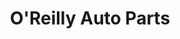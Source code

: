 ---
title: "O'Reilly Auto Parts"
url: /scottsdale/oreilly-auto-parts-east-butherus-drive/
shop: car parts
---